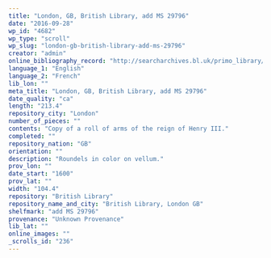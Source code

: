 ```yaml
---
title: "London, GB, British Library, add MS 29796"
date: "2016-09-28"
wp_id: "4682"
wp_type: "scroll"
wp_slug: "london-gb-british-library-add-ms-29796"
creator: "admin"
online_bibliography_record: "http://searcharchives.bl.uk/primo_library/libweb/action/display.do?tabs=detailsTab&ct=display&fn=search&doc=IAMS032-002021352&indx=1&recIds=IAMS032-002021352&recIdxs=0&elementId=0&renderMode=poppedOut&displayMode=full&frbrVersion=&dscnt=1&frbg=&scp.scps=scope%3A%28BL%29&tab=local&dstmp=1404149019321&srt=rank&mode=Basic&dum=true&vl(freeText0)=29796&vid=IAMS_VU2"
language_1: "English"
language_2: "French"
lib_lon: ""
meta_title: "London, GB, British Library, add MS 29796"
date_quality: "ca"
length: "213.4"
repository_city: "London"
number_of_pieces: ""
contents: "Copy of a roll of arms of the reign of Henry III."
completed: ""
repository_nation: "GB"
orientation: ""
description: "Roundels in color on vellum."
prov_lon: ""
date_start: "1600"
prov_lat: ""
width: "104.4"
repository: "British Library"
repository_name_and_city: "British Library, London GB"
shelfmark: "add MS 29796"
provenance: "Unknown Provenance"
lib_lat: ""
online_images: ""
_scrolls_id: "236"
---
```



